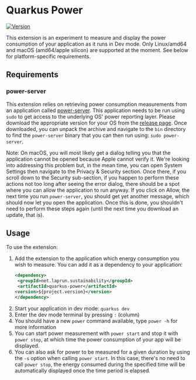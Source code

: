 # Quarkus Power

[![Version](https://img.shields.io/maven-central/v/net.laprun.sustainability/quarkus-power?logo=apache-maven&style=flat-square)](https://search.maven.org/artifact/net.laprun.sustainability/quarkus-power)

This extension is an experiment to measure and display the power consumption of your application as it runs in Dev mode.
Only Linux/amd64 and macOS (amd64/apple silicon) are supported at the moment. See below for platform-specific
requirements.

## Requirements

### power-server

This extension relies on retrieving power consumption measurements from an application
called [power-server](https://github.com/metacosm/power-server). This application needs to be run using `sudo` to get
access to the underlying OS' power reporting layer. Please download the appropriate version for your OS from
the [release page](https://github.com/metacosm/power-server/releases/). Once downloaded, you can unpack
the archive and navigate to the `bin` directory to find the `power-server` binary that you can then run
using: `sudo power-server`.

Note:
On macOS, you will most likely get a dialog telling you that the application cannot be opened because Apple cannot
verify it. We're looking into addressing this problem but, in the mean time, you can open System Settings then navigate
to the Privacy & Security section. Once there, if you scroll down to the Security sub-section, if you happen to perform
these actions not too long after seeing the error dialog, there should be a spot where you can allow the application to
run anyway. If you click on Allow, the next time you run `power-server`, you should get yet another message, which
should now let you open the application. Once this is done, you shouldn't need to perform these steps again (until the
next time you download an update, that is).

## Usage

To use the extension:

1. Add the extension to the application which energy consumption you wish to measure. You can add it as a dependency to
   your application:
    ```xml
   <dependency>
     <groupId>net.laprun.sustainability</groupId>
     <artifactId>quarkus-power</artifactId>
    <version>${project.version}</version>
   </dependency>
   ``` 
2. Start your application in dev mode: `quarkus dev`
3. Enter the dev mode terminal by pressing `:` (column)
4. You should have a new `power` command available, type `power -h` for more information
5. You can start power measurement with `power start` and stop it with `power stop`, at which time the power consumption
   of your app will be displayed.
6. You can also ask for power to be measured for a given duration by using the `-s` option when
   calling `power start`. In this case, there's no need to call `power stop`, the energy consumed during the specified
   time will be automatically displayed once the time period is elapsed.